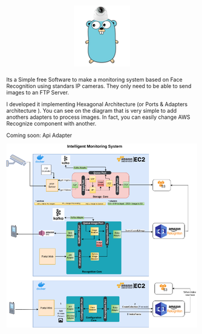 <h1 align="center"><img src="gopher.png"/></h1>

Its a Simple free Software to make a monitoring system based on Face Recognition using standars IP cameras. They only need to be able to send images to an FTP Server.

I developed it implementing Hexagonal Architecture (or Ports & Adapters architecture ). You can see on the diagram that is very simple to add anothers adapters to process images. In fact, you can easily change AWS Recognize component with another.

Coming soon: Api Adapter

![Architecture](Architecture.png)

